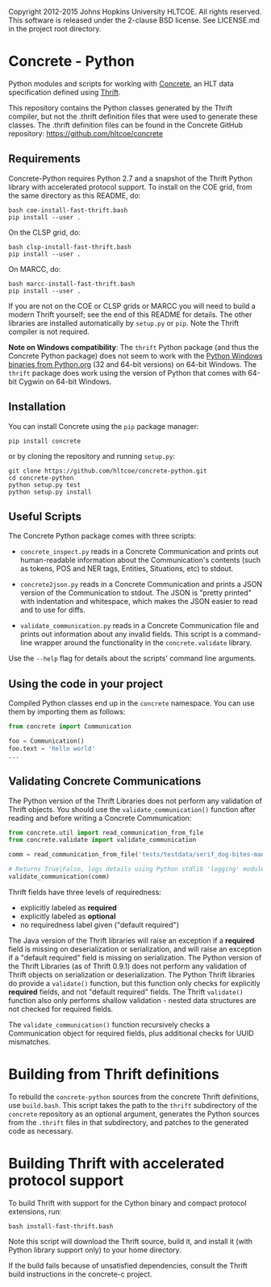 Copyright 2012-2015 Johns Hopkins University HLTCOE. All rights
reserved.  This software is released under the 2-clause BSD license.
See LICENSE.md in the project root directory.

Concrete - Python
=================

Python modules and scripts for working with
[Concrete](https://github.com/hltcoe/concrete), an HLT data
specification defined using [Thrift](http://thrift.apache.org).

This repository contains the Python classes generated by the Thrift
compiler, but not the .thrift definition files that were used to
generate these classes.  The .thrift definition files can be found in
the Concrete GitHub repository: https://github.com/hltcoe/concrete

Requirements
------------

Concrete-Python requires Python 2.7 and a snapshot of the Thrift Python
library with accelerated protocol support.  To install on the COE grid,
from the same directory as this README, do:

```
bash coe-install-fast-thrift.bash
pip install --user .
```

On the CLSP grid, do:

```
bash clsp-install-fast-thrift.bash
pip install --user .
```

On MARCC, do:

```
bash marcc-install-fast-thrift.bash
pip install --user .
```

If you are not on the COE or CLSP grids or MARCC you will need to build
a modern Thrift yourself; see the end of this README for details.
The other libraries are installed automatically by
`setup.py` or `pip`.  Note the Thrift compiler is not required.

**Note on Windows compatibility**: The `thrift` Python package (and
thus the Concrete Python package) does not seem to work with the
[Python Windows binaries from
Python.org](https://www.python.org/downloads/windows/) (32 and 64-bit
versions) on 64-bit Windows.  The `thrift` package does work using the
version of Python that comes with 64-bit Cygwin on 64-bit Windows.

Installation
------------

You can install Concrete using the `pip` package manager:

```
pip install concrete
```

or by cloning the repository and running `setup.py`:

```
git clone https://github.com/hltcoe/concrete-python.git
cd concrete-python
python setup.py test
python setup.py install
```

Useful Scripts
--------------

The Concrete Python package comes with three scripts:

* `concrete_inspect.py` reads in a Concrete Communication and prints
  out human-readable information about the Communication's contents
  (such as tokens, POS and NER tags, Entities, Situations, etc) to
  stdout.

* `concrete2json.py` reads in a Concrete Communication and prints a
  JSON version of the Communication to stdout.  The JSON is "pretty
  printed" with indentation and whitespace, which makes the JSON
  easier to read and to use for diffs.

* `validate_communication.py` reads in a Concrete Communication file
  and prints out information about any invalid fields.  This script is
  a command-line wrapper around the functionality in the
  `concrete.validate` library.

Use the `--help` flag for details about the scripts' command line
arguments.


Using the code in your project
------------------------------

Compiled Python classes end up in the `concrete` namespace. You can
use them by importing them as follows:

```python
from concrete import Communication

foo = Communication()
foo.text = 'hello world'
...
```


Validating Concrete Communications
----------------------------------

The Python version of the Thrift Libraries does not perform any
validation of Thrift objects.  You should use the
`validate_communication()` function after reading and before writing a
Concrete Communication:

```python
from concrete.util import read_communication_from_file
from concrete.validate import validate_communication

comm = read_communication_from_file('tests/testdata/serif_dog-bites-man.concrete')

# Returns True|False, logs details using Python stdlib 'logging' module
validate_communication(comm)
```

Thrift fields have three levels of requiredness:
* explicitly labeled as **required**
* explicitly labeled as **optional**
* no requiredness label given ("default required")

The Java version of the Thrift libraries will raise an exception if a
**required** field is missing on deserialization or serialization, and
will raise an exception if a "default required" field is missing on
serialization.  The Python version of the Thrift Libraries (as of
Thrift 0.9.1) does not perform any validation of Thrift objects on
serialization or deserialization.  The Python Thrift libraries do
provide a `validate()` function, but this function only checks for
explicitly **required** fields, and not "default required" fields.
The Thrift `validate()` function also only performs shallow validation -
nested data structures are not checked for required fields.

The `validate_communication()` function recursively checks a
Communication object for required fields, plus additional checks for
UUID mismatches.


Building from Thrift definitions
================================

To rebuild the `concrete-python` sources from the concrete Thrift
definitions, use `build.bash`.  This script takes the path to the
`thrift` subdirectory of the `concrete` repository as an optional
argument, generates the Python sources from the `.thrift` files
in that subdirectory, and patches to the generated code as necessary.


Building Thrift with accelerated protocol support
=================================================

To build Thrift with support for the Cython binary and compact
protocol extensions, run:

```
bash install-fast-thrift.bash
```

Note this script will download the Thrift source, build it, and install
it (with Python library support only) to your home directory.

If the build fails because of unsatisfied dependencies, consult the
Thrift build instructions in the concrete-c project.
